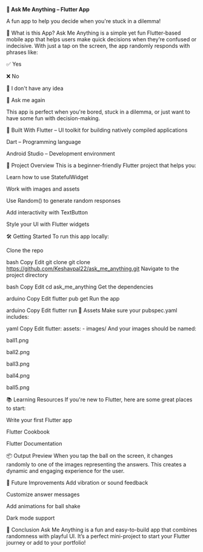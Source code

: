 **🧠 Ask Me Anything – Flutter App**

A fun app to help you decide when you're stuck in a dilemma!


📱 What is this App?
Ask Me Anything is a simple yet fun Flutter-based mobile app that helps users make quick decisions when they’re confused or indecisive. With just a tap on the screen, the app randomly responds with phrases like:

✅ Yes

❌ No

🤷 I don't have any idea

🔁 Ask me again

This app is perfect when you're bored, stuck in a dilemma, or just want to have some fun with decision-making.

🚀 Built With
Flutter – UI toolkit for building natively compiled applications

Dart – Programming language

Android Studio – Development environment

📂 Project Overview
This is a beginner-friendly Flutter project that helps you:

Learn how to use StatefulWidget

Work with images and assets

Use Random() to generate random responses

Add interactivity with TextButton

Style your UI with Flutter widgets

🛠 Getting Started
To run this app locally:

Clone the repo

bash
Copy
Edit
git clone git clone https://github.com/Keshavpal22/ask_me_anything.git
Navigate to the project directory

bash
Copy
Edit
cd ask_me_anything
Get the dependencies

arduino
Copy
Edit
flutter pub get
Run the app

arduino
Copy
Edit
flutter run
📁 Assets
Make sure your pubspec.yaml includes:

yaml
Copy
Edit
flutter:
  assets:
    - images/
And your images should be named:

ball1.png

ball2.png

ball3.png

ball4.png

ball5.png

📚 Learning Resources
If you're new to Flutter, here are some great places to start:

Write your first Flutter app

Flutter Cookbook

Flutter Documentation

📦 Output Preview
When you tap the ball on the screen, it changes randomly to one of the images representing the answers. This creates a dynamic and engaging experience for the user.

🎯 Future Improvements
Add vibration or sound feedback

Customize answer messages

Add animations for ball shake

Dark mode support

📌 Conclusion
Ask Me Anything is a fun and easy-to-build app that combines randomness with playful UI. It’s a perfect mini-project to start your Flutter journey or add to your portfolio!
